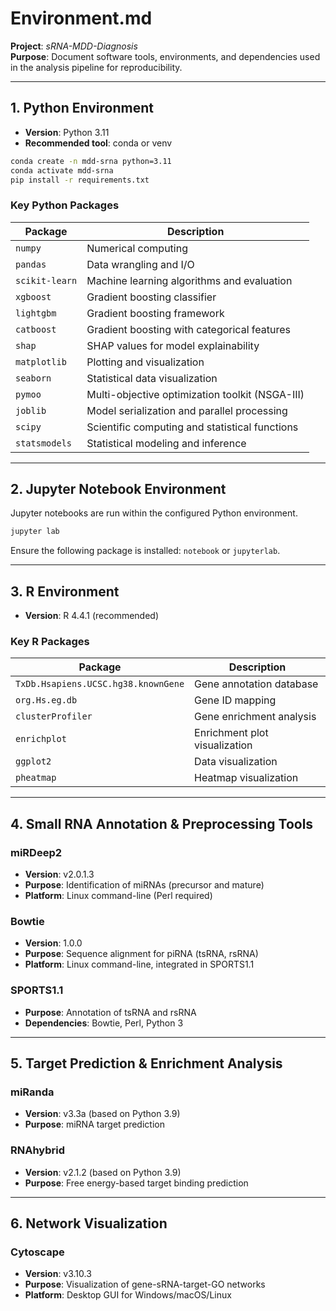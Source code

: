 # Environment.md
**Project**: *sRNA-MDD-Diagnosis*  
**Purpose**: Document software tools, environments, and dependencies used in the analysis pipeline for reproducibility.

---

## 1. Python Environment

- **Version**: Python 3.11
- **Recommended tool**: conda or venv

```bash
conda create -n mdd-srna python=3.11
conda activate mdd-srna
pip install -r requirements.txt
```

### Key Python Packages

| Package        | Description                                     |
| -------------- | ----------------------------------------------- |
| `numpy`        | Numerical computing                             |
| `pandas`       | Data wrangling and I/O                          |
| `scikit-learn` | Machine learning algorithms and evaluation      |
| `xgboost`      | Gradient boosting classifier                    |
| `lightgbm`     | Gradient boosting framework                     |
| `catboost`     | Gradient boosting with categorical features     |
| `shap`         | SHAP values for model explainability            |
| `matplotlib`   | Plotting and visualization                      |
| `seaborn`      | Statistical data visualization                  |
| `pymoo`        | Multi-objective optimization toolkit (NSGA-III) |
| `joblib`       | Model serialization and parallel processing     |
| `scipy`        | Scientific computing and statistical functions  |
| `statsmodels`  | Statistical modeling and inference              |

---

## 2. Jupyter Notebook Environment

Jupyter notebooks are run within the configured Python environment.

```bash
jupyter lab
```

Ensure the following package is installed: `notebook` or `jupyterlab`.

---

## 3. R Environment

- **Version**: R 4.4.1 (recommended)

### Key R Packages

| Package                             | Description                             |
| ----------------------------------- | --------------------------------------- |
| `TxDb.Hsapiens.UCSC.hg38.knownGene` | Gene annotation database                |
| `org.Hs.eg.db`                      | Gene ID mapping                         |
| `clusterProfiler`                   | Gene enrichment analysis                |
| `enrichplot`                        | Enrichment plot visualization           |
| `ggplot2`                           | Data visualization                      |
| `pheatmap`                          | Heatmap visualization                   |


---

## 4. Small RNA Annotation & Preprocessing Tools

### miRDeep2
- **Version**: v2.0.1.3
- **Purpose**: Identification of miRNAs (precursor and mature)
- **Platform**: Linux command-line (Perl required)

### Bowtie
- **Version**: 1.0.0
- **Purpose**: Sequence alignment for piRNA (tsRNA, rsRNA)
- **Platform**: Linux command-line, integrated in SPORTS1.1

### SPORTS1.1
- **Purpose**: Annotation of tsRNA and rsRNA
- **Dependencies**: Bowtie, Perl, Python 3

---

## 5. Target Prediction & Enrichment Analysis

### miRanda
- **Version**: v3.3a (based on Python 3.9)
- **Purpose**: miRNA target prediction

### RNAhybrid
- **Version**: v2.1.2 (based on Python 3.9)
- **Purpose**: Free energy-based target binding prediction

---

## 6. Network Visualization

### Cytoscape
- **Version**: v3.10.3
- **Purpose**: Visualization of gene-sRNA-target-GO networks
- **Platform**: Desktop GUI for Windows/macOS/Linux
